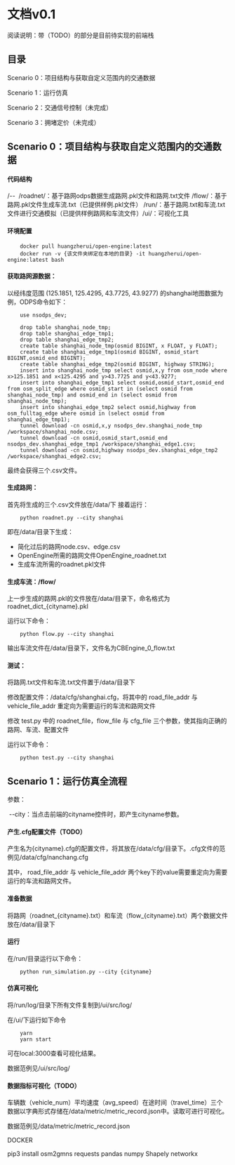# 文档v0.1

阅读说明：带（TODO）的部分是目前待实现的前端栈



## 目录

Scenario 0：项目结构与获取自定义范围内的交通数据

Scenario 1：运行仿真

Scenario 2：交通信号控制（未完成）

Scenario 3：拥堵定价（未完成）



## Scenario 0：项目结构与获取自定义范围内的交通数据

#### 代码结构

/--
​	/roadnet/：基于路网odps数据生成路网.pkl文件和路网.txt文件
​	/flow/：基于路网.pkl文件生成车流.txt（已提供样例.pkl文件）
​	/run/：基于路网.txt和车流.txt文件进行交通模拟（已提供样例路网和车流文件）
​	/ui/：可视化工具



#### 环境配置

```
	docker pull huangzherui/open-engine:latest
	docker run -v {该文件夹绑定在本地的目录} -it huangzherui/open-engine:latest bash
```


#### 获取路网源数据：

以经纬度范围 (125.1851, 125.4295, 43.7725, 43.9277) 的shanghai地图数据为例，ODPS命令如下：

```
	use nsodps_dev;
	
	drop table shanghai_node_tmp;
    drop table shanghai_edge_tmp1;
    drop table shanghai_edge_tmp2;
    create table shanghai_node_tmp(osmid BIGINT, x FLOAT, y FLOAT);
    create table shanghai_edge_tmp1(osmid BIGINT, osmid_start BIGINT,osmid_end BIGINT);
    create table shanghai_edge_tmp2(osmid BIGINT, highway STRING);
    insert into shanghai_node_tmp select osmid,x,y from osm_node where x>125.1851 and x<125.4295 and y>43.7725 and y<43.9277;
    insert into shanghai_edge_tmp1 select osmid,osmid_start,osmid_end from osm_split_edge where osmid_start in (select osmid from shanghai_node_tmp) and osmid_end in (select osmid from shanghai_node_tmp);
    insert into shanghai_edge_tmp2 select osmid,highway from osm_fulltag_edge where osmid in (select osmid from shanghai_edge_tmp1);
    tunnel download -cn osmid,x,y nsodps_dev.shanghai_node_tmp /workspace/shanghai_node.csv;
    tunnel download -cn osmid,osmid_start,osmid_end nsodps_dev.shanghai_edge_tmp1 /workspace/shanghai_edge1.csv;
    tunnel download -cn osmid,highway nsodps_dev.shanghai_edge_tmp2 /workspace/shanghai_edge2.csv;
```

最终会获得三个.csv文件。



#### 生成路网：

首先将生成的三个.csv文件放在/data/下
接着运行：

```
	python roadnet.py --city shanghai
```

即在/data/目录下生成：

- 简化过后的路网node.csv、edge.csv
- OpenEngine所需的路网文件OpenEngine_roadnet.txt
- 生成车流所需的roadnet.pkl文件


#### 生成车流：/flow/

上一步生成的路网.pkl的文件放在/data/目录下，命名格式为 roadnet_dict_{cityname}.pkl

运行以下命令：

```
	python flow.py --city shanghai
```

输出车流文件在/data/目录下，文件名为CBEngine_0_flow.txt



#### 测试：

将路网.txt文件和车流.txt文件置于/data/目录下

修改配置文件：/data/cfg/shanghai.cfg，将其中的 road_file_addr 与 vehicle_file_addr 重定向为需要运行的车流和路网文件

修改 test.py 中的 roadnet_file，flow_file 与 cfg_file 三个参数，使其指向正确的路网、车流、配置文件

运行以下命令：

```
	python test.py --city shanghai
```



## Scenario 1：运行仿真全流程

参数：

​	--city：当点击前端的cityname控件时，即产生cityname参数。



#### 产生.cfg配置文件（TODO）

产生名为{cityname}.cfg的配置文件，将其放在/data/cfg/目录下。.cfg文件的范例见/data/cfg/nanchang.cfg

其中， road_file_addr 与 vehicle_file_addr 两个key下的value需要重定向为需要运行的车流和路网文件。

#### 准备数据

将路网（roadnet\_{cityname}.txt）和车流（flow\_{cityname}.txt）两个数据文件放在/data/目录下

#### 运行

在/run/目录运行以下命令：

```
	python run_simulation.py --city {cityname}
```

#### 仿真可视化

将/run/log/目录下所有文件复制到/ui/src/log/

在/ui/下运行如下命令

```
	yarn
	yarn start
```

可在local:3000查看可视化结果。

数据范例见/ui/src/log/

#### 数据指标可视化（TODO）

车辆数（vehicle_num）平均速度（avg_speed）在途时间（travel_time）三个数据以字典形式存储在/data/metric/metric_record.json中。读取可进行可视化。

数据范例见/data/metric/metric_record.json




DOCKER

pip3 install osm2gmns requests pandas numpy Shapely networkx
